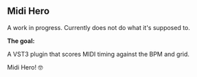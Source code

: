## Midi Hero

A work in progress. Currently does not do what it's supposed to.

**The goal:**

A VST3 plugin that scores MIDI timing against the BPM and grid.

Midi Hero! 🤓